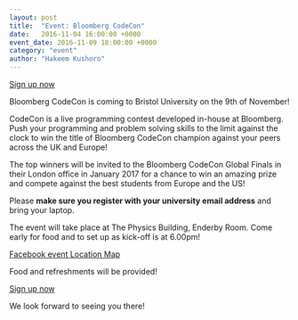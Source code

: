 ```yaml
---
layout: post
title:  "Event: Bloomberg CodeCon"
date:   2016-11-04 16:00:00 +0000
event_date: 2016-11-09 18:00:00 +0000
category: "event"
author: "Hakeem Kushoro"
---
```

<a class="btn btn--dark" href="http://tinyurl.com/z9ugbym">
  Sign up now
</a>

Bloomberg CodeCon is coming to Bristol University on the 9th of November!

CodeCon is a live programming contest developed in-house at Bloomberg. Push your programming and problem solving skills to the limit against the clock to win the title of Bloomberg CodeCon champion against your peers across the UK and Europe!

The top winners will be invited to the Bloomberg CodeCon Global Finals in their London office in January 2017 for a chance to win an amazing prize and compete against the best students from Europe and the US!

Please **make sure you register with your university email address** and bring your laptop.

The event will take place at The Physics Building, Enderby Room. Come early for food and to set up as kick-off is at 6.00pm!

<a class="btn btn--dark" href="https://www.facebook.com/events/1665502050406417/">
  Facebook event
</a>

<a class="btn btn--dark" href="https://goo.gl/maps/h3vZRLJN6XG2">
  Location Map
</a>

Food and refreshments will be provided!

<a class="btn btn--dark" href="http://tinyurl.com/z9ugbym">
  Sign up now
</a>

We look forward to seeing you there!
